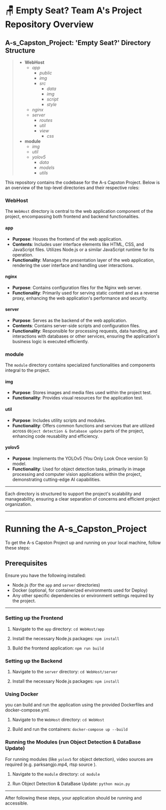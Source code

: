# 🪑 Empty Seat? Team A's Project Repository Overview

## A-s_Capston_Project: 'Empty Seat?' Directory Structure

> - **WebHost**
>   - _app_
>     - _public_
>     - _img_
>     - _src_
>       - _data_
>       - _img_
>       - _script_
>       - _style_
>   - _nginx_
>   - _server_
>     - _routes_
>     - _util_
>     - _view_
>       - _css_
> - **module**
>   - _img_
>   - _util_
>   - _yolov5_
>     - _data_
>     - _models_
>     - _utils_

This repository contains the codebase for the A-s Capston Project. Below is an overview of the top-level directories and their respective roles:

### WebHost

The `WebHost` directory is central to the web application component of the project, encompassing both frontend and backend functionalities.

#### app

- **Purpose**: Houses the frontend of the web application.
- **Contents**: Includes user interface elements like HTML, CSS, and JavaScript files. Utilizes Node.js or a similar JavaScript runtime for its operation.
- **Functionality**: Manages the presentation layer of the web application, rendering the user interface and handling user interactions.

#### nginx

- **Purpose**: Contains configuration files for the Nginx web server.
- **Functionality**: Primarily used for serving static content and as a reverse proxy, enhancing the web application's performance and security.

#### server

- **Purpose**: Serves as the backend of the web application.
- **Contents**: Contains server-side scripts and configuration files.
- **Functionality**: Responsible for processing requests, data handling, and interactions with databases or other services, ensuring the application's business logic is executed efficiently.

### module

The `module` directory contains specialized functionalities and components integral to the project.

#### img

- **Purpose**: Stores images and media files used within the project test.
- **Functionality**: Provides visual resources for the application test.

#### util

- **Purpose**: Includes utility scripts and modules.
- **Functionality**: Offers common functions and services that are utilized across `Object detection & Database update` parts of the project, enhancing code reusability and efficiency.

#### yolov5

- **Purpose**: Implements the YOLOv5 (You Only Look Once version 5) model.
- **Functionality**: Used for object detection tasks, primarily in image processing and computer vision applications within the project, demonstrating cutting-edge AI capabilities.

---

Each directory is structured to support the project's scalability and manageability, ensuring a clear separation of concerns and efficient project organization.

---

# Running the A-s_Capston_Project

To get the A-s Capston Project up and running on your local machine, follow these steps:

## Prerequisites

Ensure you have the following installed:

- Node.js (for the `app` and `server` directories)
- Docker (optional, for containerized environments used for Deploy)
- Any other specific dependencies or environment settings required by the project.

---

### Setting up the Frontend

1. Navigate to the `app` directory:
   `cd WebHost/app`

2. Install the necessary Node.js packages:
   `npm install`

3. Build the frontend application:
   `npm run build`

### Setting up the Backend

1. Navigate to the `server` directory:
   `cd WebHost/server`

2. Install the necessary Node.js packages:
   `npm install`

### Using Docker

you can build and run the application using the provided Dockerfiles and docker-compose.yml.

1. Navigate to the `WebHost` directory:
   `cd WebHost`

2. Build and run the containers:
   `docker-compose up --build`

### Running the Modules (run Object Detection & DataBase Update)

For running modules (like `yolov5` for object detection), video sources are required (e.g. parksangjo.mp4, rtsp source ).

1. Navigate to the `module` directory:
   `cd module`

2. Run Object Detection & DataBase Update:
   `python main.py`

---

After following these steps, your application should be running and accessible.
